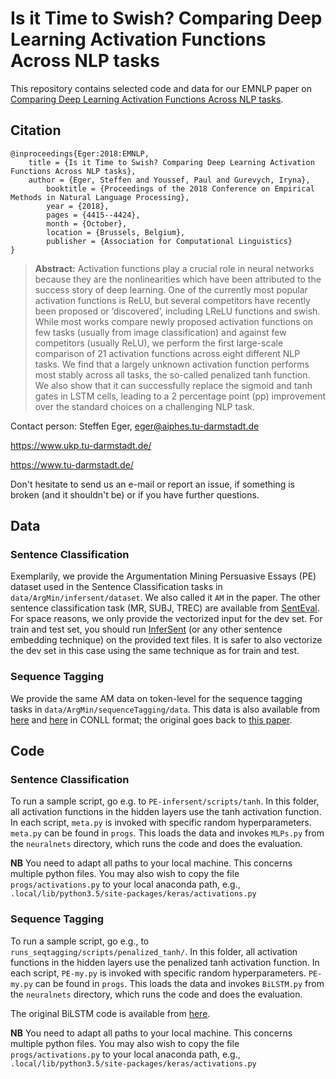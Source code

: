 # Is it Time to Swish? Comparing Deep Learning Activation Functions Across NLP tasks 

This repository contains selected code and data for our EMNLP paper on [Comparing Deep Learning Activation Functions Across NLP tasks](http://aclweb.org/anthology/D18-1472). 

## Citation 

```
@inproceedings{Eger:2018:EMNLP,
	title = {Is it Time to Swish? Comparing Deep Learning Activation Functions Across NLP tasks},
	author = {Eger, Steffen and Youssef, Paul and Gurevych, Iryna},
        booktitle = {Proceedings of the 2018 Conference on Empirical Methods in Natural Language Processing},
        year = {2018},
        pages = {4415--4424},
        month = {October},
        location = {Brussels, Belgium},
        publisher = {Association for Computational Linguistics}
}
```
> **Abstract:** Activation functions play a crucial role in neural networks because they are the nonlinearities which have been attributed to the success story of deep learning. One of the currently most popular activation functions is ReLU, but several competitors have recently been proposed or ‘discovered’, including LReLU functions and swish. While most works compare newly proposed activation functions on few tasks (usually from image classification) and against few competitors (usually ReLU), we perform the first large-scale comparison of 21 activation functions across eight different NLP tasks. We find that a largely unknown activation function performs most stably across all tasks, the so-called penalized tanh function. We also show that it can successfully replace the sigmoid and tanh gates in LSTM cells, leading to a 2 percentage point (pp) improvement over the standard choices on a challenging NLP task. 


Contact person: Steffen Eger, eger@aiphes.tu-darmstadt.de

https://www.ukp.tu-darmstadt.de/

https://www.tu-darmstadt.de/


Don't hesitate to send us an e-mail or report an issue, if something is broken (and it shouldn't be) or if you have further questions.

## Data

### Sentence Classification

Exemplarily, we provide the Argumentation Mining Persuasive Essays (PE) dataset used in the Sentence Classification tasks in ``data/ArgMin/infersent/dataset``. We also called it ``AM`` in the paper.
The other sentence classification task (MR, SUBJ, TREC) are available from [SentEval](https://github.com/facebookresearch/SentEval). For space reasons, we only provide the vectorized input for the dev set. For train and test set, you should run [InferSent](https://github.com/facebookresearch/InferSent) (or any other sentence embedding technique) on the provided text files. It is safer to also vectorize the dev set in this case using the same technique as for train and test.

### Sequence Tagging

We provide the same AM data on token-level for the sequence tagging tasks in ``data/ArgMin/sequenceTagging/data``. This data is also available from [here](https://github.com/UKPLab/acl2017-neural_end2end_am) and [here](https://github.com/UKPLab/coling2018-xling_argument_mining) in CONLL format; the original goes back to [this paper](https://www.informatik.tu-darmstadt.de/ukp/research_6/data/argumentation_mining_1/argument_annotated_essays_version_2/index.en.jsp).


## Code

### Sentence Classification

To run a sample script, go e.g. to `PE-infersent/scripts/tanh`. In this folder, all activation functions in the hidden layers use the tanh activation function. In each script, ``meta.py`` is invoked with specific random hyperparameters. ``meta.py`` can be found in ``progs``. This loads the data and invokes ``MLPs.py`` from the ``neuralnets`` directory, which runs the code and does the evaluation. 

**NB** You need to adapt all paths to your local machine. This concerns multiple python files. You may also wish to copy the file ``progs/activations.py`` to your local anaconda path, e.g., ``.local/lib/python3.5/site-packages/keras/activations.py``


### Sequence Tagging

To run a sample script, go e.g., to `runs_seqtagging/scripts/penalized_tanh/`. In this folder, all activation functions in the hidden layers use the penalized tanh activation function. In each script, ``PE-my.py`` is invoked with specific random hyperparameters.  ``PE-my.py`` can be found in ``progs``. This loads the data and invokes ``BiLSTM.py`` from the ``neuralnets`` directory, which runs the code and does the evaluation.

The original BiLSTM code is available from [here](https://github.com/UKPLab/emnlp2017-bilstm-cnn-crf).

**NB** You need to adapt all paths to your local machine. This concerns multiple python files. You may also wish to copy the file ``progs/activations.py`` to your local anaconda path, e.g., ``.local/lib/python3.5/site-packages/keras/activations.py``

